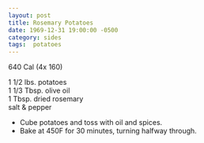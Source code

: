 ```yaml
---
layout: post
title: Rosemary Potatoes
date: 1969-12-31 19:00:00 -0500
category: sides
tags:  potatoes
---
```

640 Cal (4x 160)

1 1/2 lbs. potatoes  
1 1/3 Tbsp. olive oil  
1 Tbsp. dried rosemary  
salt & pepper  

* Cube potatoes and toss with oil and spices.
* Bake at 450F for 30 minutes, turning halfway through.
